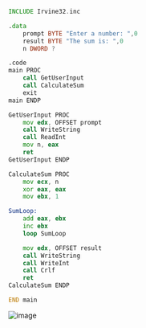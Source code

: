 ```asm
INCLUDE Irvine32.inc

.data
    prompt BYTE "Enter a number: ",0
    result BYTE "The sum is: ",0
    n DWORD ?

.code
main PROC
    call GetUserInput
    call CalculateSum
    exit
main ENDP

GetUserInput PROC
    mov edx, OFFSET prompt
    call WriteString
    call ReadInt
    mov n, eax
    ret
GetUserInput ENDP

CalculateSum PROC
    mov ecx, n
    xor eax, eax
    mov ebx, 1

SumLoop:
    add eax, ebx
    inc ebx
    loop SumLoop

    mov edx, OFFSET result
    call WriteString
    call WriteInt
    call Crlf
    ret
CalculateSum ENDP

END main
```
![image](https://github.com/user-attachments/assets/03aaf706-1e09-444b-b5d9-bf14835c2627)
